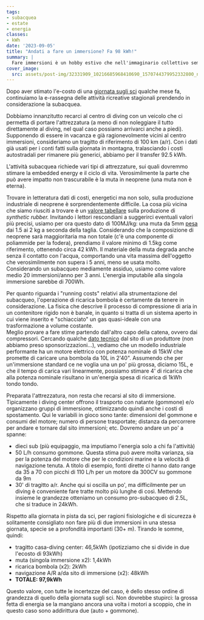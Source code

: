 ```yaml
---
tags: 
- subacquea
- estate
- energia
classes:
- kWh
date: '2023-09-05'
title: "Andati a fare un immersione? Fa 98 kWh!"
summary: |
  Fare immersioni è un hobby estivo che nell'immaginario collettivo sembra essere molto eco friendly e sostenibile. Vediamo se è vero... 
cover_image:
  src: assets/post-img/32331909_10216685968410690_1570744379952332800_n_b2e9kg
---
```


Dopo aver stimato l'e-costo di una [giornata sugli sci](https://resconda.it/articles/si-va-a-sciare-fa-150-kwh/) qualche mese fa, continuiamo la e-rassegna delle attività ricreative stagionali prendendo in considerazione la subacquea.

Dobbiamo innanzitutto recarci al centro di diving con un veicolo che ci permetta di portare l'attrezzatura (a meno di non noleggiare il tutto direttamente al diving, nel qual caso possiamo arrivarci anche a piedi). Supponendo di essere in vacanza e già ragionevolmente vicini al centro immersioni, consideriamo un tragitto di riferimento di 100 km (a/r). Con i dati già usati per i conti fatti sulla giornata in montagna, tralasciando i costi autostradali per rimanere più generici, abbiamo per il transfer 92.5 kWh.

L'attività subacquea richiede vari tipi di attrezzature, sui quali dovremmo stimare la embedded energy e il ciclo di vita. Verosimilmente la parte che può avere impatto non trascurabile è la muta in neoprene (una muta non è eterna).

Trovare in letteratura dati di costi, energetici ma non solo, sulla produzione industriale di neoprene è sorprendentemente difficile. La cosa più vicina che siamo riusciti a trovare è un [valore tabellare](https://www.researchgate.net/figure/Bound-rubber-contents-of-uncured-masterbatches-15_tbl3_228778128) sulla produzione di *synthetic rubber.* Invitando i lettori rescondiani a suggerirci eventuali valori più precisi, usiamo per ora questo dato di 100MJ/kg: una muta da 5mm [pesa](https://www.decathlon.it/p/muta-subacquea-uomo-500-neoprene-5-mm-nero-azzurro/_/R-p-306905?mc=8544637&c=BLU) dai 1.5 ai 2 kg a seconda della taglia. Considerando che la composizione di neoprene sarà maggioritaria ma non totale (c'è una componente di poliammide per la fodera), prendiamo il valore minimo di 1.5kg come riferimento, ottenendo circa 42 kWh. Il materiale della muta degrada anche senza il contatto con l'acqua, comportando una vita massima dell'oggetto che verosimilmente non supera i 5 anni, meno se usata molto. Considerando un subacqueo mediamente assiduo, usiamo come valore medio 20 immersioni/anno per 3 anni. L'energia imputabile alla singola immersione sarebbe di 700Wh.

Per quanto riguarda i "running costs" relativi alla strumentazione del subacqueo, l'operazione di ricarica bombola è certamente da tenere in considerazione. La fisica che descrive il processo di compressione di aria in un contenitore rigido non è banale, in quanto si tratta di un sistema aperto in cui viene inserito e "schiacciato" un gas quasi-ideale con una trasformazione a volume costante.  
Meglio provare a fare stime partendo dall'altro capo della catena, ovvero dai compressori. Cercando qualche [dato tecnico](https://coltri.com/compressori/open/#specifications) dal sito di un produttore (non abbiamo preso sponsorizzazioni...), vediamo che un modello industriale performante ha un motore elettrico con potenza nominale di 15kW che promette di caricare una bombola da 10L in 2\'40\". Assumendo che per un'immersione standard ce ne voglia una un po' più grossa, diciamo 15L, e che il tempo di carica vari linearmente, possiamo stimare 4' di ricarica che alla potenza nominale risultano in un'energia spesa di ricarica di 1kWh tondo tondo.

Preparata l'attrezzatura, non resta che recarsi al sito di immersione. Tipicamente i diving center offrono il trasporto con natante (gommone) e/o organizzano gruppi di immersione, ottimizzando quindi anche i costi di spostamento. Qui le variabili in gioco sono tante: dimensioni del gommone e consumi del motore; numero di persone trasportate; distanza da percorrere per andare e tornare dal sito immersioni; etc. Dovremo andare un po' a spanne:

- dieci sub (più equipaggio, ma imputiamo l'energia solo a chi fa l'attività)
- 50 L/h consumo gommone. Questa stima può avere molta varianza, sia per la potenza del motore che per le condizioni marine e la velocità di navigazione tenuta. A titolo di esempio, fonti dirette ci hanno dato range da 35 a 70 con picchi di 110 L/h per un motore da 300CV su gommone da 9m
- 30' di tragitto a/r. Anche qui si oscilla un po', ma difficilmente per un diving è conveniente fare tratte molto più lunghe di così. Mettendo insieme le grandezze otteniamo un consumo pro-subacqueo di 2.5L, che si traduce in 24kWh.

Rispetto alla giornata in pista da sci, per ragioni fisiologiche e di sicurezza è solitamente consigliato non fare più di due immersioni in una stessa giornata, specie se a profondità importanti (30+ m). Tirando le somme, quindi:

- tragitto casa-diving center: 46,5kWh (ipotizziamo che si divide in due l'ecosto di 93kWh)
- muta (singola immersione x2): 1,4kWh
- ricarica bombola (x2): 2kWh
- navigazione A/R a/da sito di immersione (x2): 48kWh
- **TOTALE: 97,9kWh**

Questo valore, con tutte le incertezze del caso, è dello stesso ordine di grandezza di quello della giornata sugli sci. Non dovrebbe stupirci: la grossa fetta di energia se la mangiano ancora una volta i motori a scoppio, che in questo caso sono addirittura due (auto + gommone).

